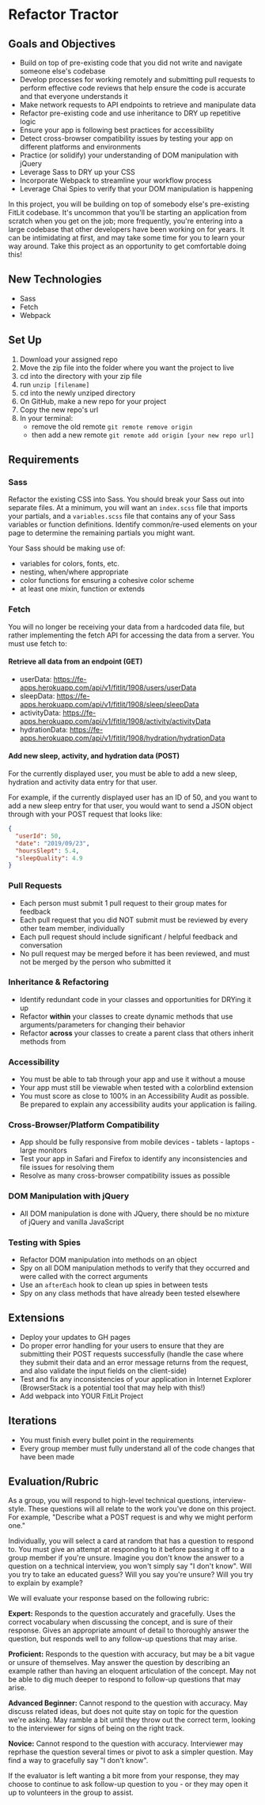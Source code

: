 # Refactor Tractor

## Goals and Objectives

* Build on top of pre-existing code that you did not write and navigate someone else's codebase
* Develop processes for working remotely and submitting pull requests to perform effective code reviews that help ensure the code is accurate and that everyone understands it
* Make network requests to API endpoints to retrieve and manipulate data
* Refactor pre-existing code and use inheritance to DRY up repetitive logic
* Ensure your app is following best practices for accessibility
* Detect cross-browser compatibility issues by testing your app on different platforms and environments
* Practice (or solidify) your understanding of DOM manipulation with jQuery
* Leverage Sass to DRY up your CSS
* Incorporate Webpack to streamline your workflow process
* Leverage Chai Spies to verify that your DOM manipulation is happening 

In this project, you will be building on top of somebody else's pre-existing FitLit codebase. It's uncommon that you'll be starting an application from scratch when you get on the job; more frequently, you're entering into a large codebase that other developers have been working on for years. It can be intimidating at first, and may take some time for you to learn your way around. Take this project as an opportunity to get comfortable doing this!

## New Technologies

* Sass
* Fetch
* Webpack

## Set Up

1. Download your assigned repo
2. Move the zip file into the folder where you want the project to live 
3. cd into the directory with your zip file 
4. run `unzip [filename]` 
5. cd into the newly unziped directory 
6. On GitHub, make a new repo for your project 
7. Copy the new repo's url
8. In your terminal:
    - remove the old remote `git remote remove origin`
    - then add a new remote `git remote add origin [your new repo url]`


## Requirements 

### Sass

Refactor the existing CSS into Sass. You should break your Sass out into separate files. At a minimum, you will want an `index.scss` file that imports your partials, and a `variables.scss` file that contains any of your Sass variables or function definitions. Identify common/re-used elements on your page to determine the remaining partials you might want. 

Your Sass should be making use of:

* variables for colors, fonts, etc.
* nesting, when/where appropriate
* color functions for ensuring a cohesive color scheme
* at least one mixin, function or extends


### Fetch

You will no longer be receiving your data from a hardcoded data file, but rather implementing the fetch API for accessing the data from a server. You must use fetch to:

#### Retrieve all data from an endpoint (GET)
* userData: https://fe-apps.herokuapp.com/api/v1/fitlit/1908/users/userData
* sleepData: https://fe-apps.herokuapp.com/api/v1/fitlit/1908/sleep/sleepData
* activityData: https://fe-apps.herokuapp.com/api/v1/fitlit/1908/activity/activityData
* hydrationData: https://fe-apps.herokuapp.com/api/v1/fitlit/1908/hydration/hydrationData

#### Add new sleep, activity, and hydration data (POST)
For the currently displayed user, you must be able to add a new sleep, hydration and activity data entry for that user.

For example, if the currently displayed user has an ID of 50, and you want to add a new sleep entry for that user, you would want to send a JSON object through with your POST request that looks like:

```json
{
  "userId": 50,
  "date": "2019/09/23",
  "hoursSlept": 5.4,
  "sleepQuality": 4.9
}
```


### Pull Requests

* Each person must submit 1 pull request to their group mates for feedback
* Each pull request that you did NOT submit must be reviewed by every other team member, individually
* Each pull request should include significant / helpful feedback and conversation
* No pull request may be merged before it has been reviewed, and must not be merged by the person who submitted it

### Inheritance & Refactoring

* Identify redundant code in your classes and opportunities for DRYing it up
* Refactor **within** your classes to create dynamic methods that use arguments/parameters for changing their behavior
* Refactor **across** your classes to create a parent class that others inherit methods from


### Accessibility

* You must be able to tab through your app and use it without a mouse
* Your app must still be viewable when tested with a colorblind extension
* You must score as close to 100% in an Accessibility Audit as possible. Be prepared to explain any accessibility audits your application is failing.

### Cross-Browser/Platform Compatibility

* App should be fully responsive from mobile devices - tablets - laptops - large monitors
* Test your app in Safari and Firefox to identify any inconsistencies and file issues for resolving them
* Resolve as many cross-browser compatibility issues as possible

### DOM Manipulation with jQuery

* All DOM manipulation is done with JQuery, there should be no mixture of jQuery and vanilla JavaScript

### Testing with Spies

* Refactor DOM manipulation into methods on an object
* Spy on all DOM manipulation methods to verify that they occurred and were called with the correct arguments
* Use an `afterEach` hook to clean up spies in between tests
* Spy on any class methods that have already been tested elsewhere


## Extensions

* Deploy your updates to GH pages
* Do proper error handling for your users to ensure that they are submitting their POST requests successfully (handle the case where they submit their data and an error message returns from the request, and also validate the input fields on the client-side)
* Test and fix any inconsistencies of your application in Internet Explorer (BrowserStack is a potential tool that may help with this!)
* Add webpack into YOUR FitLit Project


## Iterations

* You must finish every bullet point in the requirements
* Every group member must fully understand all of the code changes that have been made


## Evaluation/Rubric

As a group, you will respond to high-level technical questions, interview-style. These questions will all relate to the work you've done on this project. For example, "Describe what a POST request is and why we might perform one."

Individually, you will select a card at random that has a question to respond to. You must give an attempt at responding to it before passing it off to a group member if you're unsure. Imagine you don't know the answer to a question on a technical interview, you won't simply say "I don't know". Will you try to take an educated guess? Will you say you're unsure? Will you try to explain by example?

We will evaluate your response based on the following rubric:

**Expert:** Responds to the question accurately and gracefully. Uses the correct vocabulary when discussing the concept, and is sure of their response. Gives an appropriate amount of detail to thoroughly answer the question, but responds well to any follow-up questions that may arise.

**Proficient:** Responds to the question with accuracy, but may be a bit vague or unsure of themselves. May answer the question by describing an example rather than having an eloquent articulation of the concept. May not be able to dig much deeper to respond to follow-up questions that may arise. 

**Advanced Beginner:** Cannot respond to the question with accuracy. May discuss related ideas, but does not quite stay on topic for the question we're asking. May ramble a bit until they throw out the correct term, looking to the interviewer for signs of being on the right track.

**Novice:** Cannot respond to the question with accuracy. Interviewer may reprhase the question several times or pivot to ask a simpler question. May find a way to gracefully say "I don't know".

If the evaluator is left wanting a bit more from your response, they may choose to continue to ask follow-up question to you - or they may open it up to volunteers in the group to assist.



<!-- IDEAS FOR NEXT INNING
* Better error handling when users do something wrong with their POST request - make this a requirement rather than an extension
* Add bugs into the codebase
* Give you a codebase of a similar but different project
* Don't just generate a random user - let people choose who they want to see
-->
